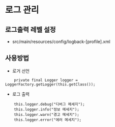 # 로그 관리
## 로그출력 레벨 설정
- src/main/resources/config/logback-[profile].xml

## 사용방법
- 로거 선언
```
    private final Logger logger = LoggerFactory.getLogger(this.getClass());
```

- 로그 출력
```
    this.logger.debug("디버그 메세지");
    this.logger.info("정보 메세지");
    this.logger.warn("경고 메세지");
    this.logger.error("에러 메세지");
```
